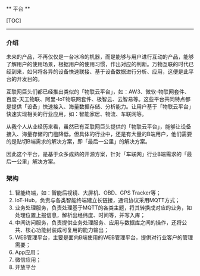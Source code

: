 ** 平台 **

[TOC]

----

### 介绍

未来的产品，不再仅仅是一台冰冷的机器，而是能够与用户进行互动的产品，能够了解用户的使用场景，根据用户的使用习惯，作出对应的判断。万物互联的时代已经到来，如何将各异的设备快速联接、基于设备数据进行分析、应用，这便是此平台的开发目的。

互联网巨头们都已经推出类似的「物联云平台」，如：AW3、微软-物联网套件、百度-天工物联、阿里-IoT物联网套件、极智云、云智易等。这些平台共同特点都是提供「设备」快速接入、海量数据存储、分析能力。让用户基于「物联云平台」快速实现相关的行业应用，如：智能家居、物流、车联网等。

从我个人从业经历来看，虽然已有互联网巨头提供的「物联云平台」，能够让设备接入、海量存储的门槛降低。但具体的行业中，还是有大量的B端用户，他们需要的是贴切B端需求的解决方案，即「最后一公里」的解决方案。

因此这个平台，是基于众多成熟的开源方案，针对「车联网」行业B端需求的「最后一公里」解决方案。

### 架构

1. 智能终端，如：智能后视镜、大屏机、OBD、GPS Tracker等；
2. IoT-Hub，负责与各类智能终端建立长链接，通讯协议采用MQTT方式；
3. 业务处理服务，负责处理基于MQTT的各类主题，将其转换成对应的业务，如处理位置上报信息，解析出经纬度、时间等，并写入库；
4. 中间访问服务，负责提供业务处理服务、应用与数据库之间的操作，还将公共、核心功能封装成可复用的能力输出；
5. WEB管理平台，主要是面向B端使用的WEB管理平台，提供对行业客户的管理需要；
6. App应用；
7. 微信应用；
8. 开放平台